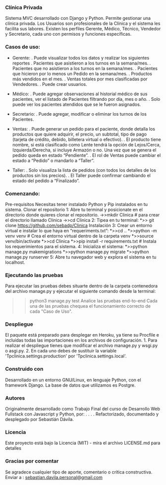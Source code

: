 ### Clínica Privada
Sistema MVC desarrollado con Django y Python.
Permite gestionar una clínica privada.
Los Usuarios son profesionales de la Clínica y el sistema les facilita sus labores.
Existen los perfiles Gerente, Médico, Técnico, Vendedor y Secretario, cada uno con permisos y funciones específicas.

### Casos de uso:
* Gerente:	. Puede visualizar todos los datos y realizar los siguientes reportes 
       			. Pacientes que asistieron a los turnos en la semana/mes. 
       			. Pacientes que no asistieron a los turnos en la semana/mes. 
       			. Pacientes que hicieron por lo menos un Pedido en la semana/mes. 
       			. Productos más vendidos en el mes. 
       			. Ventas totales por mes clasificadas por Vendedores.
       		. Puede crear usuarios.
        		
* Médico:	. Puede agregar observaciones al historial médico de sus pacientes, ver el listado de Pacientes filtrando por día, mes o año.
 		. Solo puede ver los pacientes atendidos que se le fueron asignados.
 			
* Secretario: 	. Puede agregar, modificar o eliminar los turnos de los Pacientes.
	
* Ventas:	. Puede generar un pedido para el paciente, donde detalla los productos que quiere adquirir, el precio, un subtotal, tipo de pago (tarjeta de crédito, debido, billetera virtual o efectivo).
 		. El producto tiene nombre, si está clasificado como Lente tendrá la opción de Lejos/Cerca, Izquierda/Derecha, si incluye Armazón o no.
 			Una vez que se genera el pedido queda en estado “Pendiente”.
 		. El rol de Ventas puede cambiar el estado a “Pedido” o mandarlo a “Taller”.
 	
* Taller:	. Solo visualiza la lista de pedidos (con todos los detalles de los productos sin los precios).
 		. El Taller puede confirmar cambiando el estado del pedido a “Finalizado”.
### Comenzando: 
Pre-requisitos 
Necesitas tener instalado Python y Pip instalados en tu sistema.
Clonar el repositorio 
1: Abre tu terminal y posicionate en el directorio donde quieres clonar el repositorio.
->>mkdir Clinica # para crear el directorio llamado Clinica
->>cd Clinica
2: Tipea en tu terminal:
*>> git clone https://github.com/sebadp/Clinica
Instalación 
3: Crear un entorno virtual e instalar lo que haya en “requeriments.txt”:
	*>>cd ..
	*>>python -m venv venv   # Crea el entorno virtual dentro de la carpeta venv
	*>>source venv/bin/activate
	*>>cd Clinica
	*>>pip install -r requirements.txt # Instala los requerimientos para el sistema.
4: Inicializa el sistema:
	*>>python manage.py makemigrations
	*>>python manage.py migrate
	*>>python manage.py runserver
5: Abre tu navegador web y explora el sistema en tu localhost.

### Ejecutando las pruebas 
Para ejecutar las pruebas debes situarte dentro de la carpeta contenedora del archivo manage.py y ejecutar el siguiente comando desde la terminal:
>>python3 manage.py test
Analice las pruebas end-to-end 
Cada una de las pruebas chequea el funcionamiento correcto de cada "Caso de Uso".

### Despliegue 
El paquete está preparado para desplegar en Heroku, ya tiene su Procfile e incluídas todas las importaciones en los archivos de configuración.
	1. Para realizar el despliegue tienes que modificar el archivo manage.py y wsgi.py o asgi.py.
	2. En cada uno debes de sustituir la variable 'Tpclinica.settings.production'  por 'Tpclinica.settings.local'.

### Construido con 
Desarrollado en un entorno GNU/Linux, en lenguaje Python, con el framework Django. 
La base de datos que utilizamos es Postgre.

### Autores 
Originalmente desarrollado como Trabajo Final del curso de Desarrollo Web Fullstack con Javascript y Python, por: 
.
.
.
.
Refactorizado, documentado y desplegado por Sebastián Dávila.

### Licencia 
Este proyecto está bajo la Licencia (MIT) - mira el archivo LICENSE.md para detalles

### Gracias por comentar 
Se agradece cualquier tipo de aporte, comentario o crítica constructiva. Enviar a :  sebastian.davila.personal@gmail.com
